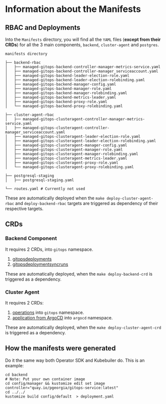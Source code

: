 # Information about the Manifests

## RBAC and Deployments

Into the `Manifests` directory, you will find all the `YAML` files (**except from their CRDs**) for all the 3 main components, `backend`, `cluster-agent` and `postgres`.

```shell
manifests directory

├── backend-rbac
│   ├── managed-gitops-backend-controller-manager-metrics-service.yaml
│   ├── managed-gitops-backend-controller-manager_serviceaccount.yaml
│   ├── managed-gitops-backend-leader-election-role.yaml
│   ├── managed-gitops-backend-leader-election-rolebinding.yaml
│   ├── managed-gitops-backend-manager-config.yaml
│   ├── managed-gitops-backend-manager-role.yaml
│   ├── managed-gitops-backend-manager-rolebinding.yaml
│   ├── managed-gitops-backend-metrics-leader.yaml
│   ├── managed-gitops-backend-proxy-role.yaml
│   └── managed-gitops-backend-proxy-rolebinding.yaml

├── cluster-agent-rbac
│   ├── managed-gitops-clusteragent-controller-manager-metrics-service.yaml
│   ├── managed-gitops-clusteragent-controller-manager_serviceaccount.yaml
│   ├── managed-gitops-clusteragent-leader-election-role.yaml
│   ├── managed-gitops-clusteragent-leader-election-rolebinding.yaml
│   ├── managed-gitops-clusteragent-manager-config.yaml
│   ├── managed-gitops-clusteragent-manager-role.yaml
│   ├── managed-gitops-clusteragent-manager-rolebinding.yaml
│   ├── managed-gitops-clusteragent-metrics-leader.yaml
│   ├── managed-gitops-clusteragent-proxy-role.yaml
│   └── managed-gitops-clusteragent-proxy-rolebinding.yaml

├── postgresql-staging
│   ├── postgresql-staging.yaml

└── routes.yaml # Currently not used
```

These are automatically deployed when the `make deploy-cluster-agent-rbac` and `deploy-backend-rbac` targets are triggered as dependency of their respective targets.

## CRDs

### Backend Component

It requires 2 CRDs, into `gitops` namespace.

1. [gitopsdeployments](../backend/config/crd/bases/managed-gitops.redhat.com_gitopsdeployments.yaml)
2. [gitopsdeploymentsyncruns](../backend/config/crd/bases/managed-gitops.redhat.com_gitopsdeploymentsyncruns.yaml)

These are automatically deployed, when the `make deploy-backend-crd` is triggered as a dependency.

### Cluster Agent

It requires 2 CRDs:

1. [operations](../backend-shared/config/crd/bases/managed-gitops.redhat.com_operations.yaml) into `gitops` namespace.
2. [application from ArgoCD](https://raw.githubusercontent.com/argoproj/argo-cd/release-2.2/manifests/crds/application-crd.yaml) into `argocd` namespace.

These are automatically deployed, when the `make deploy-cluster-agent-crd` is triggered as a dependency.

## How the manifests were generated

Do it the same way both Operator SDK and Kubebuiler do.
This is an example:

```shell=
cd backend
# Note: Put your own container image
cd config/manager && kustomize edit set image controller="quay.io/pgeorgia/gitops-service:latest"
cd ../../
kustomize build config/default  > deployment.yaml
```
